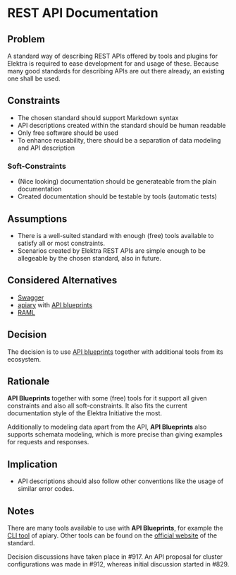 # REST API Documentation

## Problem

A standard way of describing REST APIs offered by tools and plugins for Elektra is required to ease development for and usage of these. Because many good standards for describing APIs are out there already, an existing one shall be used.

## Constraints

- The chosen standard should support Markdown syntax
- API descriptions created within the standard should be human readable
- Only free software should be used
- To enhance reusability, there should be a separation of data modeling and API description

### Soft-Constraints

- (Nice looking) documentation should be generateable from the plain documentation
- Created documentation should be testable by tools (automatic tests)

## Assumptions

- There is a well-suited standard with enough (free) tools available to satisfy all or most constraints.
- Scenarios created by Elektra REST APIs are simple enough to be allegeable by the chosen standard, also in future.

## Considered Alternatives

- [Swagger](http://swagger.io/)
- [apiary](https://apiary.io/) with [API blueprints](https://apiblueprint.org/)
- [RAML](http://raml.org/)

## Decision

The decision is to use [API blueprints](https://apiblueprint.org/) together with additional tools from its ecosystem.

## Rationale

**API Blueprints** together with some (free) tools for it support all given constraints and also all soft-constraints. It also fits the current documentation style of the Elektra Initiative the most.

Additionally to modeling data apart from the API, **API Blueprints** also supports schemata modeling, which is more precise than giving examples for requests and responses.

## Implication

- API descriptions should also follow other conventions like the usage of similar error codes.

## Notes

There are many tools available to use with **API Blueprints**, for example the [CLI tool](https://github.com/apiaryio/apiary-client) of apiary. Other tools can be found on the [official website](https://apiblueprint.org/tools.html) of the standard.

Decision discussions have taken place in #917. An API proposal for cluster configurations was made in #912, whereas initial discussion started in #829.
